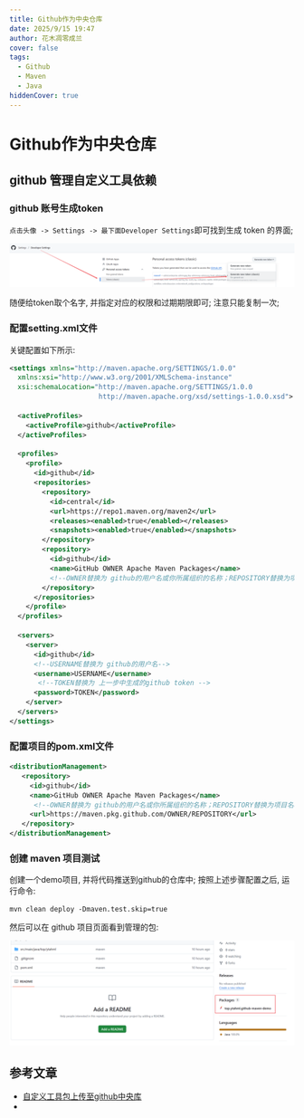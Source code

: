 ```yaml
---
title: Github作为中央仓库
date: 2025/9/15 19:47
author: 花木凋零成兰
cover: false
tags: 
  - Github
  - Maven
  - Java
hiddenCover: true
---
```


# Github作为中央仓库

## github 管理自定义工具依赖

### github 账号生成token

`点击头像 -> Settings -> 最下面Developer Settings`即可找到生成 token 的界面;

![](assets/2025-09-17-ohj4dS.png)


随便给token取个名字, 并指定对应的权限和过期期限即可; 注意只能复制一次;

### 配置setting.xml文件

关键配置如下所示:

```xml
<settings xmlns="http://maven.apache.org/SETTINGS/1.0.0"
  xmlns:xsi="http://www.w3.org/2001/XMLSchema-instance"
  xsi:schemaLocation="http://maven.apache.org/SETTINGS/1.0.0
                      http://maven.apache.org/xsd/settings-1.0.0.xsd">

  <activeProfiles>
    <activeProfile>github</activeProfile>
  </activeProfiles>

  <profiles>
    <profile>
      <id>github</id>
      <repositories>
        <repository>
          <id>central</id>
          <url>https://repo1.maven.org/maven2</url>
          <releases><enabled>true</enabled></releases>
          <snapshots><enabled>true</enabled></snapshots>
        </repository>
        <repository>
          <id>github</id>
          <name>GitHub OWNER Apache Maven Packages</name>
          <!--OWNER替换为 github的用户名或你所属组织的名称；REPOSITORY替换为项目名称（也可以用通配符*表示所有）--><url>https://maven.pkg.github.com/OWNER/REPOSITORY</url>
        </repository>
      </repositories>
    </profile>
  </profiles>

  <servers>
    <server>
      <id>github</id>
      <!--USERNAME替换为 github的用户名-->
      <username>USERNAME</username> 
       <!--TOKEN替换为 上一步中生成的github token -->
      <password>TOKEN</password>
    </server>
  </servers>
</settings>

```

### 配置项目的pom.xml文件

```xml
<distributionManagement>
   <repository>
     <id>github</id>
     <name>GitHub OWNER Apache Maven Packages</name>
      <!--OWNER替换为 github的用户名或你所属组织的名称；REPOSITORY替换为项目名称-->
     <url>https://maven.pkg.github.com/OWNER/REPOSITORY</url>
   </repository>
</distributionManagement>
```

### 创建 maven 项目测试

创建一个demo项目, 并将代码推送到github的仓库中; 按照上述步骤配置之后, 运行命令:

```shell
mvn clean deploy -Dmaven.test.skip=true
```

然后可以在 github 项目页面看到管理的包:

![](assets/2025-09-17-IrxGbg.png)


## 参考文章

- [自定义工具包上传至github中央库](https://blog.csdn.net/not_say/article/details/124041168)
- 

